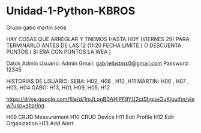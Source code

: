 # Unidad-1-Python-KBROS
Grupo gabo martin  seba

HAY COSAS QUE ARREGLAR Y TNEMOS HASTA HOY (VIERNES 29) PARA TERMINARLO ANTES DE LAS 12 (11:20 FECHA LIMITE ) O DESCUENTA PUNTOS ( SI ERA CON PUNTOS LA WEA )

Datos Admin
Usuario: Admin
Gmail: gabrielbstmx0@gmail.com 
Password: 12345

HISTORIAS DE USUARIO:
SEBA: H02, H08 , H10 ,H11
MARTIN: H06 , H07 , H03, H04
GABO: H13, H01, H09, H05, H12

https://drive.google.com/file/d/1mJLqgB0AHjPF9YU2ctShgueOuKjpuifm/view?usp=sharing

H09 CRUD Measurement
H10 CRUD Device
H11 Edit Profile
H12 Edit Organization
H13 Add Alert

